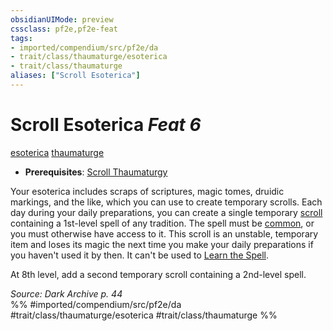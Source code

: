 ```yaml
---
obsidianUIMode: preview
cssclass: pf2e,pf2e-feat
tags:
- imported/compendium/src/pf2e/da
- trait/class/thaumaturge/esoterica
- trait/class/thaumaturge
aliases: ["Scroll Esoterica"]
---
```

# Scroll Esoterica  *Feat 6*  
[esoterica](esoterica-da.md)  [thaumaturge](rules/traits/thaumaturge-da.md)  

- **Prerequisites**: [Scroll Thaumaturgy](scroll-thaumaturgy-da.md)

Your esoterica includes scraps of scriptures, magic tomes, druidic markings, and the like, which you can use to create temporary scrolls. Each day during your daily preparations, you can create a single temporary [scroll](../equipment/items/scroll.md) containing a 1st-level spell of any tradition. The spell must be [common](common.md), or you must otherwise have access to it. This scroll is an unstable, temporary item and loses its magic the next time you make your daily preparations if you haven't used it by then. It can't be used to [Learn the Spell](learn-a-spell.md).

At 8th level, add a second temporary scroll containing a 2nd-level spell.

*Source: Dark Archive p. 44*  
%% #imported/compendium/src/pf2e/da #trait/class/thaumaturge/esoterica #trait/class/thaumaturge %%